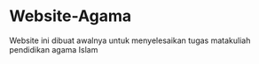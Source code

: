 # Website-Agama
Website ini dibuat awalnya untuk menyelesaikan tugas matakuliah pendidikan agama Islam 
